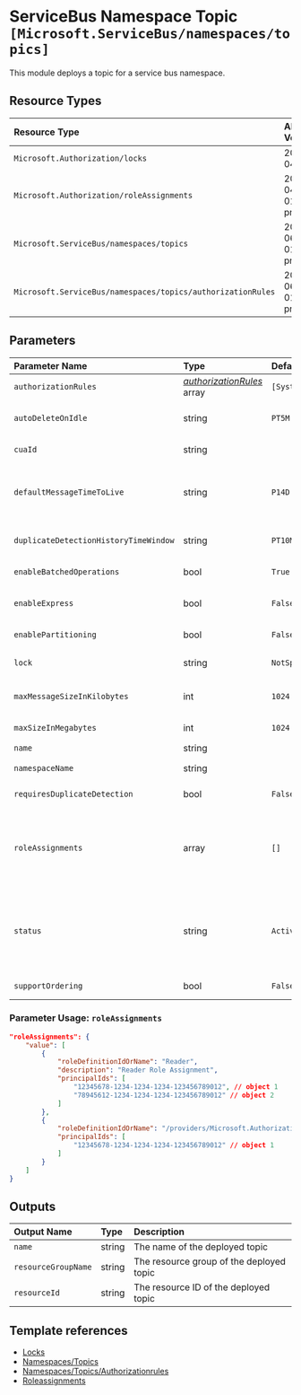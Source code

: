 # ServiceBus Namespace Topic `[Microsoft.ServiceBus/namespaces/topics]`

This module deploys a topic for a service bus namespace.

## Resource Types

| Resource Type | API Version |
| :-- | :-- |
| `Microsoft.Authorization/locks` | 2017-04-01 |
| `Microsoft.Authorization/roleAssignments` | 2021-04-01-preview |
| `Microsoft.ServiceBus/namespaces/topics` | 2021-06-01-preview |
| `Microsoft.ServiceBus/namespaces/topics/authorizationRules` | 2021-06-01-preview |

## Parameters

| Parameter Name | Type | Default Value | Possible Values | Description |
| :-- | :-- | :-- | :-- | :-- |
| `authorizationRules` | _[authorizationRules](authorizationRules/readme.md)_ array | `[System.Collections.Hashtable]` |  | Optional. Authorization Rules for the Service Bus Topic |
| `autoDeleteOnIdle` | string | `PT5M` |  | Optional. ISO 8601 timespan idle interval after which the topic is automatically deleted. The minimum duration is 5 minutes. |
| `cuaId` | string |  |  | Optional. Customer Usage Attribution ID (GUID). This GUID must be previously registered |
| `defaultMessageTimeToLive` | string | `P14D` |  | Optional. ISO 8601 default message timespan to live value. This is the duration after which the message expires, starting from when the message is sent to Service Bus. This is the default value used when TimeToLive is not set on a message itself. |
| `duplicateDetectionHistoryTimeWindow` | string | `PT10M` |  | Optional. ISO 8601 timeSpan structure that defines the duration of the duplicate detection history. The default value is 10 minutes. |
| `enableBatchedOperations` | bool | `True` |  | Optional. Value that indicates whether server-side batched operations are enabled. |
| `enableExpress` | bool | `False` |  | Optional. A value that indicates whether Express Entities are enabled. An express topic holds a message in memory temporarily before writing it to persistent storage. |
| `enablePartitioning` | bool | `False` |  | Optional. A value that indicates whether the topic is to be partitioned across multiple message brokers. |
| `lock` | string | `NotSpecified` | `[CanNotDelete, NotSpecified, ReadOnly]` | Optional. Specify the type of lock. |
| `maxMessageSizeInKilobytes` | int | `1024` |  | Optional. Maximum size (in KB) of the message payload that can be accepted by the topic. This property is only used in Premium today and default is 1024. |
| `maxSizeInMegabytes` | int | `1024` |  | Optional. The maximum size of the topic in megabytes, which is the size of memory allocated for the topic. Default is 1024. |
| `name` | string |  |  | Required. Name of the Service Bus Topic. |
| `namespaceName` | string |  |  | Required. Name of the parent Service Bus Namespace for the Service Bus Topic. |
| `requiresDuplicateDetection` | bool | `False` |  | Optional. A value indicating if this topic requires duplicate detection. |
| `roleAssignments` | array | `[]` |  | Optional. Array of role assignment objects that contain the 'roleDefinitionIdOrName' and 'principalId' to define RBAC role assignments on this resource. In the roleDefinitionIdOrName attribute, you can provide either the display name of the role definition, or its fully qualified ID in the following format: '/providers/Microsoft.Authorization/roleDefinitions/c2f4ef07-c644-48eb-af81-4b1b4947fb11' |
| `status` | string | `Active` | `[Active, Disabled, Restoring, SendDisabled, ReceiveDisabled, Creating, Deleting, Renaming, Unknown]` | Optional. Enumerates the possible values for the status of a messaging entity. - Active, Disabled, Restoring, SendDisabled, ReceiveDisabled, Creating, Deleting, Renaming, Unknown |
| `supportOrdering` | bool | `False` |  | Optional. Value that indicates whether the topic supports ordering. |

### Parameter Usage: `roleAssignments`

```json
"roleAssignments": {
    "value": [
        {
            "roleDefinitionIdOrName": "Reader",
            "description": "Reader Role Assignment",
            "principalIds": [
                "12345678-1234-1234-1234-123456789012", // object 1
                "78945612-1234-1234-1234-123456789012" // object 2
            ]
        },
        {
            "roleDefinitionIdOrName": "/providers/Microsoft.Authorization/roleDefinitions/c2f4ef07-c644-48eb-af81-4b1b4947fb11",
            "principalIds": [
                "12345678-1234-1234-1234-123456789012" // object 1
            ]
        }
    ]
}
```

## Outputs

| Output Name | Type | Description |
| :-- | :-- | :-- |
| `name` | string | The name of the deployed topic |
| `resourceGroupName` | string | The resource group of the deployed topic |
| `resourceId` | string | The resource ID of the deployed topic |

## Template references

- [Locks](https://docs.microsoft.com/en-us/azure/templates/Microsoft.Authorization/2017-04-01/locks)
- [Namespaces/Topics](https://docs.microsoft.com/en-us/azure/templates/Microsoft.ServiceBus/2021-06-01-preview/namespaces/topics)
- [Namespaces/Topics/Authorizationrules](https://docs.microsoft.com/en-us/azure/templates/Microsoft.ServiceBus/2021-06-01-preview/namespaces/topics/authorizationRules)
- [Roleassignments](https://docs.microsoft.com/en-us/azure/templates/Microsoft.Authorization/roleAssignments)
